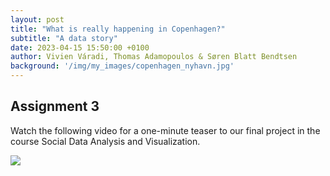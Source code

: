 ```yaml
---
layout: post
title: "What is really happening in Copenhagen?"
subtitle: "A data story"
date: 2023-04-15 15:50:00 +0100
author: Vivien Váradi, Thomas Adamopoulos & Søren Blatt Bendtsen
background: '/img/my_images/copenhagen_nyhavn.jpg'
---
```


## Assignment 3

Watch the following video for a one-minute teaser to our final project in the course Social Data Analysis and Visualization.

![](//https://youtu.be/zLA62I9vQLU?width=800&height=500)
